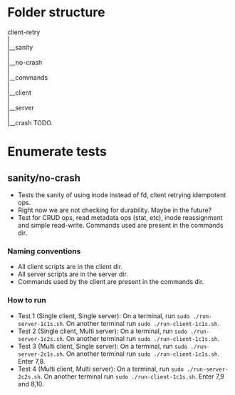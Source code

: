 # Folder structure

client-retry  
|  
|__sanity  
    |  
    |__no-crash  
        |  
        |__commands  
        |    
        |__client  
        |  
        |__server  
    |  
    |__crash TODO. 

# Enumerate tests
## sanity/no-crash
- Tests the sanity of using inode instead of fd, client retrying idempotent ops.
- Right now we are not checking for durability. Maybe in the future?
- Test for CRUD ops, read metadata ops (stat, etc), inode reassignment and simple read-write. Commands used are present in the commands dir. 

### Naming conventions
- All client scripts are in the client dir.
- All server scripts are in the server dir.
- Commands used by the client are present in the commands dir. 

### How to run
- Test 1 (Single client, Single server):
On a terminal, run `sudo ./run-server-1c1s.sh`. On another terminal run `sudo ./run-client-1c1s.sh`.
- Test 2 (Single client, Multi server):
On a terminal, run `sudo ./run-server-1c2s.sh`. On another terminal run `sudo ./run-client-1c1s.sh`.
- Test 3 (Multi client, Single server):
On a terminal, run `sudo ./run-server-2c1s.sh`. On another terminal run `sudo ./run-client-1c1s.sh`. Enter 7,8.
- Test 4 (Multi client, Multi server):
On a terminal, run `sudo ./run-server-2c2s.sh`. On another terminal run `sudo ./run-client-1c1s.sh`. Enter 7,9 and 8,10.
